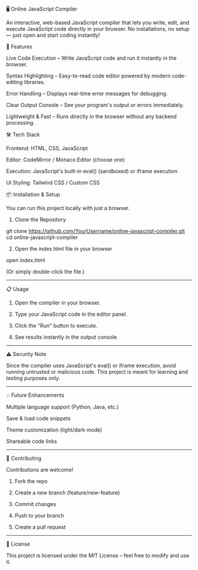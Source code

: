 

🖥️ Online JavaScript Compiler

An interactive, web-based JavaScript compiler that lets you write, edit, and execute JavaScript code directly in your browser. No installations, no setup — just open and start coding instantly!

🚀 Features

Live Code Execution – Write JavaScript code and run it instantly in the browser.

Syntax Highlighting – Easy-to-read code editor powered by modern code-editing libraries.

Error Handling – Displays real-time error messages for debugging.

Clear Output Console – See your program's output or errors immediately.

Lightweight & Fast – Runs directly in the browser without any backend processing.


🛠️ Tech Stack

Frontend: HTML, CSS, JavaScript

Editor: CodeMirror / Monaco Editor (choose one)

Execution: JavaScript's built-in eval() (sandboxed) or iframe execution

UI Styling: Tailwind CSS / Custom CSS


📦 Installation & Setup

You can run this project locally with just a browser.

1. Clone the Repository

git clone https://github.com/YourUsername/online-javascript-compiler.git
cd online-javascript-compiler

2. Open the index.html file in your browser

open index.html

(Or simply double-click the file.)


---

📋 Usage

1. Open the compiler in your browser.


2. Type your JavaScript code in the editor panel.


3. Click the "Run" button to execute.


4. See results instantly in the output console.

---

⚠️ Security Note

Since the compiler uses JavaScript's eval() or iframe execution, avoid running untrusted or malicious code. This project is meant for learning and testing purposes only.


---

💡 Future Enhancements

Multiple language support (Python, Java, etc.)

Save & load code snippets

Theme customization (light/dark mode)

Shareable code links



---

🤝 Contributing

Contributions are welcome!

1. Fork the repo


2. Create a new branch (feature/new-feature)


3. Commit changes


4. Push to your branch


5. Create a pull request




---

📜 License

This project is licensed under the MIT License – feel free to modify and use it.


